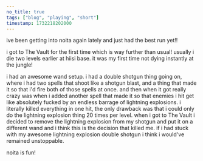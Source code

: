 ```yaml
---
no_title: true
tags: ["blog", "playing", "short"]
timestamp: 1732218202000
---
```

ive been getting into noita again lately and just had the best run yet!!

i got to The Vault for the first time which is way further than usual! usually i die two levels earlier at hiisi base. it was my first time not dying instantly at the jungle!

i had an awesome wand setup. i had a double shotgun thing going on, where i had two spells that shoot like a shotgun blast, and a thing that made it so that i'd fire both of those spells at once. and then when it got really crazy was when i added another spell that made it so that enemies i hit get like absolutely fucked by an endless barrage of lightning explosions. i literally killed everything in one hit, the only drawback was that i could only do the lightning explosion thing 20 times per level. when i got to The Vault i decided to remove the lightning explosion from my shotgun and put it on a different wand and i think this is the decision that killed me. if i had stuck with my awesome lightning explosion double shotgun i think i would've remained unstoppable.

noita is fun!